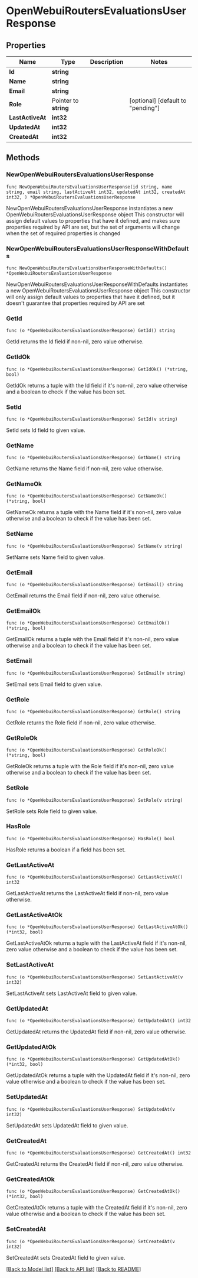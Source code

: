 # OpenWebuiRoutersEvaluationsUserResponse

## Properties

Name | Type | Description | Notes
------------ | ------------- | ------------- | -------------
**Id** | **string** |  | 
**Name** | **string** |  | 
**Email** | **string** |  | 
**Role** | Pointer to **string** |  | [optional] [default to "pending"]
**LastActiveAt** | **int32** |  | 
**UpdatedAt** | **int32** |  | 
**CreatedAt** | **int32** |  | 

## Methods

### NewOpenWebuiRoutersEvaluationsUserResponse

`func NewOpenWebuiRoutersEvaluationsUserResponse(id string, name string, email string, lastActiveAt int32, updatedAt int32, createdAt int32, ) *OpenWebuiRoutersEvaluationsUserResponse`

NewOpenWebuiRoutersEvaluationsUserResponse instantiates a new OpenWebuiRoutersEvaluationsUserResponse object
This constructor will assign default values to properties that have it defined,
and makes sure properties required by API are set, but the set of arguments
will change when the set of required properties is changed

### NewOpenWebuiRoutersEvaluationsUserResponseWithDefaults

`func NewOpenWebuiRoutersEvaluationsUserResponseWithDefaults() *OpenWebuiRoutersEvaluationsUserResponse`

NewOpenWebuiRoutersEvaluationsUserResponseWithDefaults instantiates a new OpenWebuiRoutersEvaluationsUserResponse object
This constructor will only assign default values to properties that have it defined,
but it doesn't guarantee that properties required by API are set

### GetId

`func (o *OpenWebuiRoutersEvaluationsUserResponse) GetId() string`

GetId returns the Id field if non-nil, zero value otherwise.

### GetIdOk

`func (o *OpenWebuiRoutersEvaluationsUserResponse) GetIdOk() (*string, bool)`

GetIdOk returns a tuple with the Id field if it's non-nil, zero value otherwise
and a boolean to check if the value has been set.

### SetId

`func (o *OpenWebuiRoutersEvaluationsUserResponse) SetId(v string)`

SetId sets Id field to given value.


### GetName

`func (o *OpenWebuiRoutersEvaluationsUserResponse) GetName() string`

GetName returns the Name field if non-nil, zero value otherwise.

### GetNameOk

`func (o *OpenWebuiRoutersEvaluationsUserResponse) GetNameOk() (*string, bool)`

GetNameOk returns a tuple with the Name field if it's non-nil, zero value otherwise
and a boolean to check if the value has been set.

### SetName

`func (o *OpenWebuiRoutersEvaluationsUserResponse) SetName(v string)`

SetName sets Name field to given value.


### GetEmail

`func (o *OpenWebuiRoutersEvaluationsUserResponse) GetEmail() string`

GetEmail returns the Email field if non-nil, zero value otherwise.

### GetEmailOk

`func (o *OpenWebuiRoutersEvaluationsUserResponse) GetEmailOk() (*string, bool)`

GetEmailOk returns a tuple with the Email field if it's non-nil, zero value otherwise
and a boolean to check if the value has been set.

### SetEmail

`func (o *OpenWebuiRoutersEvaluationsUserResponse) SetEmail(v string)`

SetEmail sets Email field to given value.


### GetRole

`func (o *OpenWebuiRoutersEvaluationsUserResponse) GetRole() string`

GetRole returns the Role field if non-nil, zero value otherwise.

### GetRoleOk

`func (o *OpenWebuiRoutersEvaluationsUserResponse) GetRoleOk() (*string, bool)`

GetRoleOk returns a tuple with the Role field if it's non-nil, zero value otherwise
and a boolean to check if the value has been set.

### SetRole

`func (o *OpenWebuiRoutersEvaluationsUserResponse) SetRole(v string)`

SetRole sets Role field to given value.

### HasRole

`func (o *OpenWebuiRoutersEvaluationsUserResponse) HasRole() bool`

HasRole returns a boolean if a field has been set.

### GetLastActiveAt

`func (o *OpenWebuiRoutersEvaluationsUserResponse) GetLastActiveAt() int32`

GetLastActiveAt returns the LastActiveAt field if non-nil, zero value otherwise.

### GetLastActiveAtOk

`func (o *OpenWebuiRoutersEvaluationsUserResponse) GetLastActiveAtOk() (*int32, bool)`

GetLastActiveAtOk returns a tuple with the LastActiveAt field if it's non-nil, zero value otherwise
and a boolean to check if the value has been set.

### SetLastActiveAt

`func (o *OpenWebuiRoutersEvaluationsUserResponse) SetLastActiveAt(v int32)`

SetLastActiveAt sets LastActiveAt field to given value.


### GetUpdatedAt

`func (o *OpenWebuiRoutersEvaluationsUserResponse) GetUpdatedAt() int32`

GetUpdatedAt returns the UpdatedAt field if non-nil, zero value otherwise.

### GetUpdatedAtOk

`func (o *OpenWebuiRoutersEvaluationsUserResponse) GetUpdatedAtOk() (*int32, bool)`

GetUpdatedAtOk returns a tuple with the UpdatedAt field if it's non-nil, zero value otherwise
and a boolean to check if the value has been set.

### SetUpdatedAt

`func (o *OpenWebuiRoutersEvaluationsUserResponse) SetUpdatedAt(v int32)`

SetUpdatedAt sets UpdatedAt field to given value.


### GetCreatedAt

`func (o *OpenWebuiRoutersEvaluationsUserResponse) GetCreatedAt() int32`

GetCreatedAt returns the CreatedAt field if non-nil, zero value otherwise.

### GetCreatedAtOk

`func (o *OpenWebuiRoutersEvaluationsUserResponse) GetCreatedAtOk() (*int32, bool)`

GetCreatedAtOk returns a tuple with the CreatedAt field if it's non-nil, zero value otherwise
and a boolean to check if the value has been set.

### SetCreatedAt

`func (o *OpenWebuiRoutersEvaluationsUserResponse) SetCreatedAt(v int32)`

SetCreatedAt sets CreatedAt field to given value.



[[Back to Model list]](../README.md#documentation-for-models) [[Back to API list]](../README.md#documentation-for-api-endpoints) [[Back to README]](../README.md)


